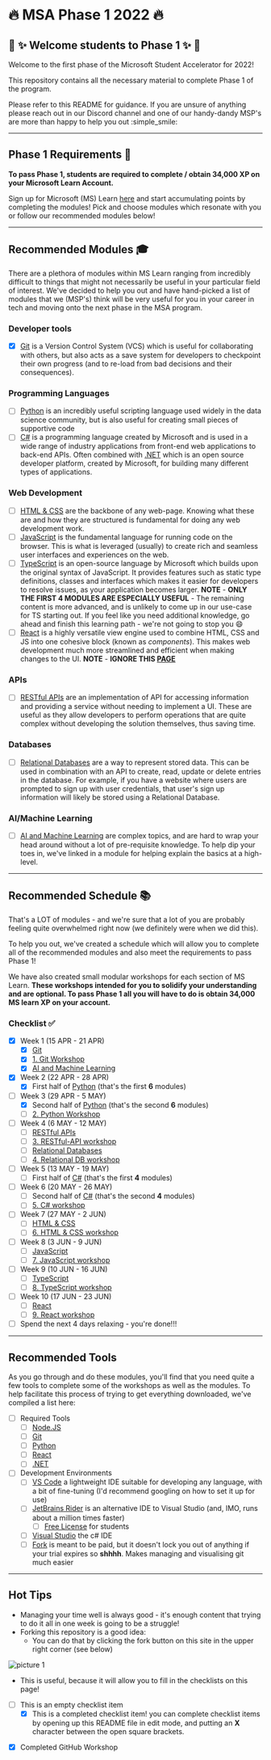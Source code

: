 # :fire: MSA Phase 1 2022 :fire:

## :tada: :sparkles: Welcome students to Phase 1 :sparkles: :tada:

Welcome to the first phase of the Microsoft Student Accelerator for 2022!

This repository contains all the necessary material to complete Phase 1 of the program.

Please refer to this README for guidance. If you are unsure of anything please reach out in our Discord channel and one of our handy-dandy MSP's are more than happy to help you out :simple_smile:

---

## Phase 1 Requirements :pencil:

**To pass Phase 1, students are required to complete / obtain 34,000 XP on your Microsoft Learn Account.**

Sign up for Microsoft (MS) Learn [here](https://docs.microsoft.com/en-us/learn/) and start accumulating points by completing the modules! Pick and choose modules which resonate with you or follow our recommended modules below!

---

## Recommended Modules :mortar_board:

There are a plethora of modules within MS Learn ranging from incredibly difficult to things that might not necessarily be useful in your particular field of interest. We've decided to help you out and have hand-picked a list of modules that we (MSP's) think will be very useful for you in your career in tech and moving onto the next phase in the MSA program.

### Developer tools

- [X] [Git](https://docs.microsoft.com/en-us/learn/modules/introduction-to-github/) is a Version Control System (VCS) which is useful for collaborating with others, but also acts as a save system for developers to checkpoint their own progress (and to re-load from bad decisions and their consequences).

### Programming Languages

- [ ] [Python](https://docs.microsoft.com/en-us/learn/paths/beginner-python/) is an incredibly useful scripting language used widely in the data science community, but is also useful for creating small pieces of supportive code
- [ ] [C#](https://docs.microsoft.com/en-us/learn/paths/csharp-first-steps/) is a programming language created by Microsoft and is used in a wide range of industry applications from front-end web applications to back-end APIs. Often combined with [.NET](https://dotnet.microsoft.com/en-us/learn/dotnet/what-is-dotnet) which is an open source developer platform, created by Microsoft, for building many different types of applications.

### Web Development

- [ ] [HTML & CSS](https://docs.microsoft.com/en-us/learn/modules/build-simple-website/) are the backbone of any web-page. Knowing what these are and how they are structured is fundamental for doing any web development work.
- [ ] [JavaScript](https://docs.microsoft.com/en-us/learn/paths/web-development-101/) is the fundamental language for running code on the browser. This is what is leveraged (usually) to create rich and seamless user interfaces and experiences on the web.
- [ ] [TypeScript](https://docs.microsoft.com/en-us/learn/paths/build-javascript-applications-typescript/) is an open-source language by Microsoft which builds upon the original syntax of JavaScript. It provides features such as static type definitions, classes and interfaces which makes it easier for developers to resolve issues, as your application becomes larger. **NOTE** - **ONLY THE FIRST 4 MODULES ARE ESPECIALLY USEFUL** - The remaining content is more advanced, and is unlikely to come up in our use-case for TS starting out. If you feel like you need additional knowledge, go ahead and finish this learning path - we're not going to stop you :smile:
- [ ] [React](https://docs.microsoft.com/en-us/learn/paths/react/) is a highly versatile view engine used to combine HTML, CSS and JS into one cohesive block (known as _components_). This makes web development much more streamlined and efficient when making changes to the UI. **NOTE** - **IGNORE THIS [PAGE](https://docs.microsoft.com/en-us/learn/modules/react-states-events/4-events)**

### APIs

- [ ] [RESTful APIs](https://docs.microsoft.com/en-us/learn/modules/build-web-api-minimal-api/) are an implementation of API for accessing information and providing a service without needing to implement a UI. These are useful as they allow developers to perform operations that are quite complex without developing the solution themselves, thus saving time.

### Databases

- [ ] [Relational Databases](https://docs.microsoft.com/en-us/learn/modules/explore-relational-data-offerings/) are a way to represent stored data. This can be used in combination with an API to create, read, update or delete entries in the database. For example, if you have a website where users are prompted to sign up with user credentials, that user's sign up information will likely be stored using a Relational Database.

### AI/Machine Learning

- [ ] [AI and Machine Learning](https://docs.microsoft.com/en-us/learn/paths/get-started-with-artificial-intelligence-on-azure/) are complex topics, and are hard to wrap your head around without a lot of pre-requisite knowledge. To help dip your toes in, we've linked in a module for helping explain the basics at a high-level.

---

## Recommended Schedule :books:

That's a LOT of modules - and we're sure that a lot of you are probably feeling quite overwhelmed right now (we definitely were when we did this).

To help you out, we've created a schedule which will allow you to complete all of the recommended modules and also meet the requirements to pass Phase 1!

We have also created small modular workshops for each section of MS Learn. **These workshops intended for you to solidify your understanding and are optional. To pass Phase 1 all you will have to do is obtain 34,000 MS learn XP on your account.**

### Checklist :white_check_mark:

- [X] Week 1 (15 APR - 21 APR)
  - [X] [Git](https://docs.microsoft.com/en-us/learn/modules/introduction-to-github/)
  - [X] [1. Git Workshop](https://github.com/NZMSA/2022-Phase-1/tree/main/1.%20Git%20workshop)
  - [X] [AI and Machine Learning](https://docs.microsoft.com/en-us/learn/paths/get-started-with-artificial-intelligence-on-azure/)
- [X] Week 2 (22 APR - 28 APR)
  - [X] First half of [Python](https://docs.microsoft.com/en-us/learn/paths/beginner-python/) (that's the first **6** modules)
- [ ] Week 3 (29 APR - 5 MAY)
  - [X] Second half of [Python](https://docs.microsoft.com/en-us/learn/paths/beginner-python/) (that's the second **6** modules)
  - [ ] [2. Python Workshop](https://github.com/NZMSA/2022-Phase-1/tree/main/2.%20Python%20workshop)
- [ ] Week 4 (6 MAY - 12 MAY)
  - [ ] [RESTful APIs](https://docs.microsoft.com/en-us/learn/modules/build-web-api-minimal-api/)
  - [ ] [3. RESTful-API workshop](https://github.com/NZMSA/2022-Phase-1/tree/main/3.%20RESTful-API%20workshop)
  - [ ] [Relational Databases](https://docs.microsoft.com/en-us/learn/modules/explore-relational-data-offerings/)
  - [ ] [4. Relational DB workshop](https://github.com/NZMSA/2022-Phase-1/tree/main/4.%20Relational%20DB%20workshop)
- [ ] Week 5 (13 MAY - 19 MAY)
  - [ ] First half of [C#](https://docs.microsoft.com/en-us/learn/paths/csharp-first-steps/) (that's the first **4** modules)
- [ ] Week 6 (20 MAY - 26 MAY)
  - [ ] Second half of [C#](https://docs.microsoft.com/en-us/learn/paths/csharp-first-steps/) (that's the second **4** modules)
  - [ ] [5. C# workshop](https://github.com/NZMSA/2022-Phase-1/tree/main/5.%20C%23%20workshop)
- [ ] Week 7 (27 MAY - 2 JUN)
  - [ ] [HTML & CSS](https://docs.microsoft.com/en-us/learn/modules/build-simple-website/)
  - [ ] [6. HTML & CSS workshop](https://github.com/NZMSA/2022-Phase-1/tree/main/6.%20HTML%2BCSS%20workshop)
- [ ] Week 8 (3 JUN - 9 JUN)
  - [ ] [JavaScript](https://docs.microsoft.com/en-us/learn/paths/web-development-101/)
  - [ ] [7. JavaScript workshop](https://github.com/NZMSA/2022-Phase-1/tree/main/7.%20JS%20workshop)
- [ ] Week 9 (10 JUN - 16 JUN)
  - [ ] [TypeScript](https://docs.microsoft.com/en-us/learn/paths/build-javascript-applications-typescript/)
  - [ ] [8. TypeScript workshop](https://github.com/NZMSA/2022-Phase-1/tree/main/8.%20Typescript%20workshop)
- [ ] Week 10 (17 JUN - 23 JUN)
  - [ ] [React](https://docs.microsoft.com/en-us/learn/paths/react/)
  - [ ] [9. React workshop](./9.%20React%20workshop/)
- [ ] Spend the next 4 days relaxing - you're done!!!

---

## Recommended Tools

As you go through and do these modules, you'll find that you need quite a few tools to complete some of the workshops as well as the modules. To help facilitate this process of trying to get everything downloaded, we've compiled a list here:

- [ ] Required Tools
  - [ ] [Node.JS](https://nodejs.org/en/)
  - [ ] [Git](https://git-scm.com/)
  - [ ] [Python](https://www.python.org/downloads/)
  - [ ] [React](https://reactjs.org/docs/create-a-new-react-app.html)
  - [ ] [.NET](https://dotnet.microsoft.com/en-us/download)
- [ ] Development Environments
  - [ ] [VS Code](https://code.visualstudio.com/) a lightweight IDE suitable for developing any language, with a bit of fine-tuning (I'd recommend googling on how to set it up for use)
  - [ ] [JetBrains Rider](https://www.jetbrains.com/rider/) is an alternative IDE to Visual Studio (and, IMO, runs about a million times faster)
    - [ ] [Free License](https://www.jetbrains.com/community/education/#students) for students
  - [ ] [Visual Studio](https://visualstudio.microsoft.com/vs/community/) the c# IDE
  - [ ] [Fork](https://git-fork.com/) is meant to be paid, but it doesn't lock you out of anything if your trial expires so **shhhh**. Makes managing and visualising git much easier

---

## Hot Tips

- Managing your time well is always good - it's enough content that trying to do it all in one week is going to be a struggle!
- Forking this repository is a good idea:
  - You can do that by clicking the fork button on this site in the upper right corner (see below)

![picture 1](images/5e847b634669abbf90bac813242e2a212dde2b23f539ffcd7753ced26ef14b32.png)

- This is useful, because it will allow you to fill in the checklists on this page!

* [ ] This is an empty checklist item
  - [x] This is a completed checklist item! you can complete checklist items by opening up this README file in edit mode, and putting an **X** character between the open square brackets.
-[X] Completed GitHub Workshop

